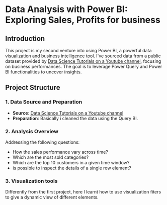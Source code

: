 # Data Analysis with Power BI: Exploring Sales, Profits for business

## Introduction

This project is my second venture into using Power BI, a powerful data visualization and business intelligence tool. I've sourced data from a public dataset provided by 
[Data Science Tutorials on a  Youtube channel](https://www.youtube.com/watch?v=TwteCRMYJuA&list=PLSj0xkpVG0ovX70-Esr-r7ke-NjeqdqXF&index=3), focusing on business performances. The goal is to leverage Power Query and Power BI functionalities to uncover insights.

## Project Structure

### 1. Data Source and Preparation
- **Source**: [Data Science Tutorials on a  Youtube channel](https://www.youtube.com/watch?v=TwteCRMYJuA&list=PLSj0xkpVG0ovX70-Esr-r7ke-NjeqdqXF&index=3)
- **Preparation**: Basically i cleaned the data  using the Query BI.
### 2. Analysis Overview
Addressing the following questions:
- How the sales performance vary across time?
- Which are the most sold categories?
- Which are the top 10 customers in a given time window?
- is possible to inspect the details of a single row element?

### 3. Visualization tools
Differently from the first project,
here I learnt how to use visualization fiters to give a dynamic view of different elements.
